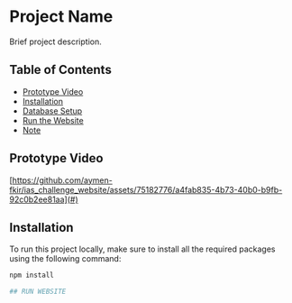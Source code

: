 # Project Name

Brief project description.

## Table of Contents

- [Prototype Video](#prototype-video)
- [Installation](#installation)
- [Database Setup](#database-setup)
- [Run the Website](#run-the-website)
- [Note](#note)

## Prototype Video

[https://github.com/aymen-fkir/ias_challenge_website/assets/75182776/a4fab835-4b73-40b0-b9fb-92c0b2ee81aa](#) <!-- Replace with the actual link to the prototype video -->


## Installation

To run this project locally, make sure to install all the required packages using the following command:

```bash
npm install

## RUN WEBSITE




